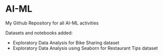 # AI-ML
My Github Repository for all AI-ML activities

Datasets and notebooks added:
 - Exploratory Data Analysis for Bike Sharing dataset
 - Exploratory Data Analysis using Seaborn for Restaurant Tips dataset

